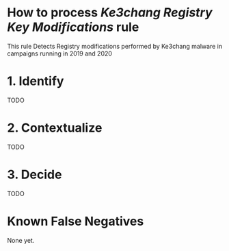 # How to process *Ke3chang Registry Key Modifications* rule
This rule Detects Registry modifications performed by Ke3chang malware in campaigns running in 2019 and 2020

# 1. Identify
TODO

# 2. Contextualize
TODO

# 3. Decide
TODO

# Known False Negatives
None yet.
